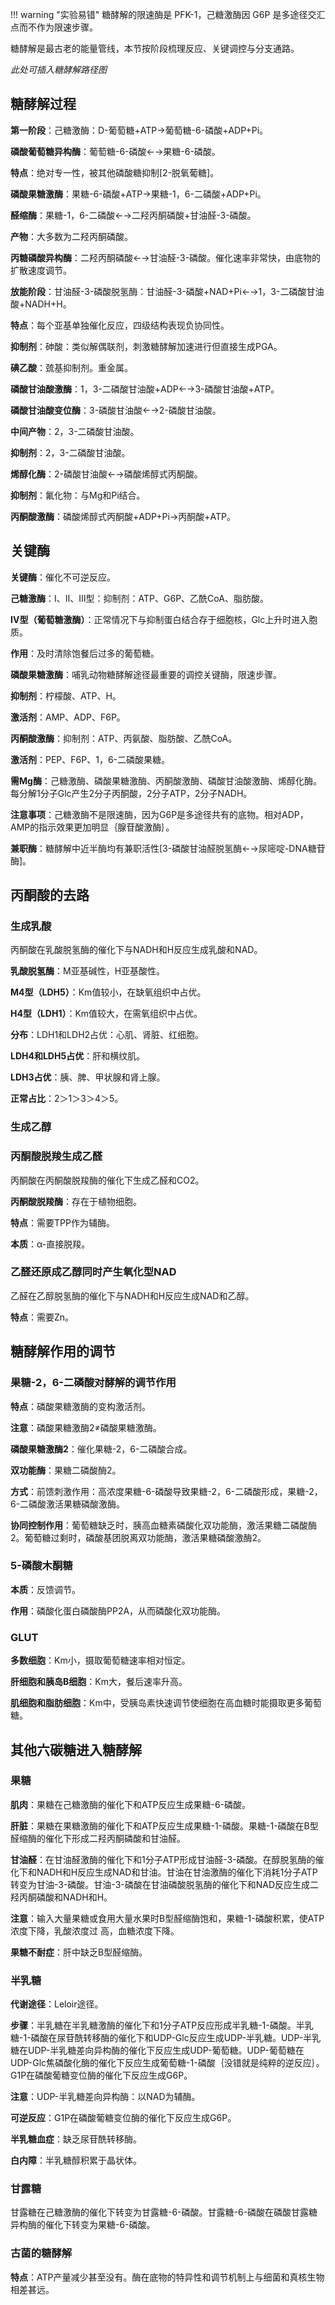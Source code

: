 
!!! warning "实验易错"
    糖酵解的限速酶是 PFK-1，己糖激酶因 G6P 是多途径交汇点而不作为限速步骤。




糖酵解是最古老的能量管线，本节按阶段梳理反应、关键调控与分支通路。

*此处可插入糖酵解路径图*

## 糖酵解过程

**第一阶段**：己糖激酶：D-葡萄糖+ATP→葡萄糖-6-磷酸+ADP+Pi。

**磷酸葡萄糖异构酶**：葡萄糖-6-磷酸←→果糖-6-磷酸。

**特点**：绝对专一性，被其他磷酸糖抑制[2-脱氧葡糖]。

**磷酸果糖激酶**：果糖-6-磷酸+ATP→果糖-1，6-二磷酸+ADP+Pi。

**醛缩酶**：果糖-1，6-二磷酸←→二羟丙酮磷酸+甘油醛-3-磷酸。

**产物**：大多数为二羟丙酮磷酸。

**丙糖磷酸异构酶**：二羟丙酮磷酸←→甘油醛-3-磷酸。催化速率非常快，由底物的扩散速度调节。

**放能阶段**：甘油醛-3-磷酸脱氢酶：甘油醛-3-磷酸+NAD+Pi←→1，3-二磷酸甘油酸+NADH+H。

**特点**：每个亚基单独催化反应，四级结构表现负协同性。

**抑制剂**：砷酸：类似解偶联剂，刺激糖酵解加速进行但直接生成PGA。

**碘乙酸**：巯基抑制剂。重金属。

**磷酸甘油酸激酶**：1，3-二磷酸甘油酸+ADP←→3-磷酸甘油酸+ATP。

**磷酸甘油酸变位酶**：3-磷酸甘油酸←→2-磷酸甘油酸。

**中间产物**：2，3-二磷酸甘油酸。

**抑制剂**：2，3-二磷酸甘油酸。

**烯醇化酶**：2-磷酸甘油酸←→磷酸烯醇式丙酮酸。

**抑制剂**：氟化物：与Mg和Pi结合。

**丙酮酸激酶**：磷酸烯醇式丙酮酸+ADP+Pi→丙酮酸+ATP。

## 关键酶

**关键酶**：催化不可逆反应。

**己糖激酶**：Ⅰ、Ⅱ、Ⅲ型：抑制剂：ATP、G6P、乙酰CoA、脂肪酸。

**Ⅳ型（葡萄糖激酶）**：正常情况下与抑制蛋白结合存于细胞核，Glc上升时进入胞质。

**作用**：及时清除饱餐后过多的葡萄糖。

**磷酸果糖激酶**：哺乳动物糖酵解途径最重要的调控关键酶，限速步骤。

**抑制剂**：柠檬酸、ATP、H。

**激活剂**：AMP、ADP、F6P。

**丙酮酸激酶**：抑制剂：ATP、丙氨酸、脂肪酸、乙酰CoA。

**激活剂**：PEP、F6P、1，6-二磷酸果糖。

**需Mg酶**：己糖激酶、磷酸果糖激酶、丙酮酸激酶、磷酸甘油酸激酶、烯醇化酶。每分解1分子Glc产生2分子丙酮酸，2分子ATP，2分子NADH。

**注意事项**：己糖激酶不是限速酶，因为G6P是多途径共有的底物。相对ADP，AMP的指示效果更加明显｛腺苷酸激酶｝。

**兼职酶**：糖酵解中近半酶均有兼职活性[3-磷酸甘油醛脱氢酶←→尿嘧啶-DNA糖苷酶]。

## 丙酮酸的去路

### 生成乳酸

丙酮酸在乳酸脱氢酶的催化下与NADH和H反应生成乳酸和NAD。

**乳酸脱氢酶**：M亚基碱性，H亚基酸性。

**M4型（LDH5）**：Km值较小，在缺氧组织中占优。

**H4型（LDH1）**：Km值较大，在需氧组织中占优。

**分布**：LDH1和LDH2占优：心肌、肾脏、红细胞。

**LDH4和LDH5占优**：肝和横纹肌。

**LDH3占优**：胰、脾、甲状腺和肾上腺。

**正常占比**：2＞1＞3＞4＞5。

### 生成乙醇

### 丙酮酸脱羧生成乙醛

丙酮酸在丙酮酸脱羧酶的催化下生成乙醛和CO2。

**丙酮酸脱羧酶**：存在于植物细胞。

**特点**：需要TPP作为辅酶。

**本质**：α-直接脱羧。

### 乙醛还原成乙醇同时产生氧化型NAD

乙醛在乙醇脱氢酶的催化下与NADH和H反应生成NAD和乙醇。

**特点**：需要Zn。

## 糖酵解作用的调节

### 果糖-2，6-二磷酸对酵解的调节作用

**特点**：磷酸果糖激酶的变构激活剂。

**注意**：磷酸果糖激酶2≠磷酸果糖激酶。

**磷酸果糖激酶2**：催化果糖-2，6-二磷酸合成。

**双功能酶**：果糖二磷酸酶2。

**方式**：前馈刺激作用：高浓度果糖-6-磷酸导致果糖-2，6-二磷酸形成，果糖-2，6-二磷酸激活果糖磷酸激酶。

**协同控制作用**：葡萄糖缺乏时，胰高血糖素磷酸化双功能酶，激活果糖二磷酸酶2。葡萄糖过剩时，磷酸基团脱离双功能酶，激活果糖磷酸激酶2。

### 5-磷酸木酮糖

**本质**：反馈调节。

**作用**：磷酸化蛋白磷酸酶PP2A，从而磷酸化双功能酶。

### GLUT

**多数细胞**：Km小，摄取葡萄糖速率相对恒定。

**肝细胞和胰岛B细胞**：Km大，餐后速率升高。

**肌细胞和脂肪细胞**：Km中，受胰岛素快速调节使细胞在高血糖时能摄取更多葡萄糖。

## 其他六碳糖进入糖酵解

### 果糖

**肌肉**：果糖在己糖激酶的催化下和ATP反应生成果糖-6-磷酸。

**肝脏**：果糖在果糖激酶的催化下和ATP反应生成果糖-1-磷酸。果糖-1-磷酸在B型醛缩酶的催化下形成二羟丙酮磷酸和甘油醛。

**甘油醛**：在甘油醛激酶的催化下和1分子ATP形成甘油醛-3-磷酸。在醇脱氢酶的催化下和NADH和H反应生成NAD和甘油。甘油在甘油激酶的催化下消耗1分子ATP转变为甘油-3-磷酸。甘油-3-磷酸在甘油磷酸脱氢酶的催化下和NAD反应生成二羟丙酮磷酸和NADH和H。

**注意**：输入大量果糖或食用大量水果时B型醛缩酶饱和，果糖-1-磷酸积累，使ATP浓度下降，乳酸浓度过 高，血糖浓度下降。

**果糖不耐症**：肝中缺乏B型醛缩酶。

### 半乳糖

**代谢途径**：Leloir途径。

**步骤**：半乳糖在半乳糖激酶的催化下和1分子ATP反应形成半乳糖-1-磷酸。半乳糖-1-磷酸在尿苷酰转移酶的催化下和UDP-Glc反应生成UDP-半乳糖。UDP-半乳糖在UDP-半乳糖差向异构酶的催化下反应生成UDP-葡萄糖。UDP-葡萄糖在UDP-Glc焦磷酸化酶的催化下反应生成葡萄糖-1-磷酸｛没错就是纯粹的逆反应｝。G1P在磷酸葡糖变位酶的催化下反应生成G6P。

**注意**：UDP-半乳糖差向异构酶：以NAD为辅酶。

**可逆反应**：G1P在磷酸葡糖变位酶的催化下反应生成G6P。

**半乳糖血症**：缺乏尿苷酰转移酶。

**白内障**：半乳糖醇积累于晶状体。

### 甘露糖

甘露糖在己糖激酶的催化下转变为甘露糖-6-磷酸。甘露糖-6-磷酸在磷酸甘露糖异构酶的催化下转变为果糖-6-磷酸。

### 古菌的糖酵解

**特点**：ATP产量减少甚至没有。酶在底物的特异性和调节机制上与细菌和真核生物相差甚远。
